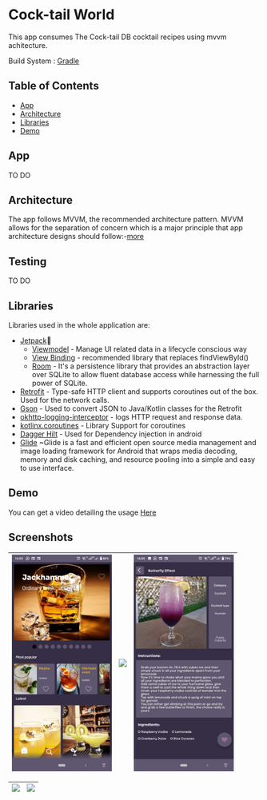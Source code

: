 
# Cock-tail World

This app consumes The Cock-tail DB cocktail recipes using mvvm achitecture.

Build System : [Gradle](https://gradle.org/)

## Table of Contents

- [App](#app)
- [Architecture](#architecture)
- [Libraries](#libraries)
- [Demo](#demo)

## App
TO DO


## Architecture

The app follows MVVM, the recommended architecture pattern. MVVM allows for the separation of concern which is a major principle that app architecture designs should follow:-[more](https://developer.android.com/jetpack/guide#separation-of-concerns)

## Testing

TO DO
 
## Libraries

Libraries used in the whole application are:

- [Jetpack](https://developer.android.com/jetpack)🚀
  - [Viewmodel](https://developer.android.com/topic/libraries/architecture/viewmodel) - Manage UI related data in a lifecycle conscious way
  - [View Binding](https://developer.android.com/topic/libraries/view-binding) - recommended library that replaces findViewById()
  - [Room](https://developer.android.com/training/data-storage/room) - It's a persistence library that provides an abstraction layer over SQLite to allow fluent database access while harnessing the full power of SQLite.
- [Retrofit](https://square.github.io/retrofit/) - Type-safe HTTP client and supports coroutines out of the box.  Used for the network calls.
- [Gson](https://github.com/google/gson) - Used to convert JSON to Java/Kotlin classes for the Retrofit
- [okhttp-logging-interceptor](https://github.com/square/okhttp/blob/master/okhttp-logging-interceptor/README.md) - logs HTTP request and response data.
- [kotlinx.coroutines](https://github.com/Kotlin/kotlinx.coroutines) - Library Support for coroutines
-  [Dagger Hilt](https://developer.android.com/training/dependency-injection/hilt-android) - Used for Dependency injection in android
- [Glide](https://github.com/bumptech/glide) ~Glide is a fast and efficient open source media management and image loading framework for Android that wraps media decoding, memory and disk caching, and resource pooling into a simple and easy to use interface.

## Demo

You can get a video detailing the usage [Here](https://drive.google.com/file/d/1OsGM0QfI5sjC6SL8IFU5zMN8xWMBfXCr/view?usp=sharing)

## Screenshots

|<img src="screenshots/home.jpeg" width=200/>|<img src="screenshots/home-scrolled.jpeg" width=200/>|<img src="screenshots/details.jpeg" width=200/>|
|:----:|:----:|:----:|

|<img src="screenshots/collapsed.jpg" width=200/>|<img src="screenshots/dialog.jpg" width=200/>|
|:----:|:----:|

